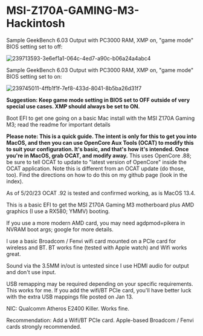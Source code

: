 # MSI-Z170A-GAMING-M3-Hackintosh
Sample GeekBench 6.03 Output with PC3000 RAM, XMP on, "game mode" BIOS setting set to off:

![239713593-3e6ef1a1-064c-4ed7-a90c-b06a24a4abc4](https://user-images.githubusercontent.com/4536776/239713593-3e6ef1a1-064c-4ed7-a90c-b06a24a4abc4.png)

Sample GeekBench 6.03 Output with PC3000 RAM, XMP on, "game mode" BIOS setting set to on: 

![239745011-4ffb1f1f-7ef8-433d-8041-8b5ba26d31f7](https://user-images.githubusercontent.com/4536776/239745011-4ffb1f1f-7ef8-433d-8041-8b5ba26d31f7.png)

**Suggestion:  Keep game mode setting in BIOS set to OFF outside of very special use cases.  XMP should always be set to ON.**

Boot EFI to get one going on a basic Mac install with the MSI Z170A Gaming M3; read the readme for important details

**Please note:  This is a quick guide.  The intent is only for this to get you into MacOS, and then you can use OpenCore Aux Tools (OCAT) to modify this to suit your configuration.  It's basic, and that's how it's intended.  Once you're in MacOS, grab OCAT, and modify away.**  This uses OpenCore .88; be sure to tell OCAT to update to "latest version of OpenCore" inside the OCAT application.  Note this is different from an OCAT update (do those, too).  Find the directions on how to do this on my github page (look in the index).  

As of 5/20/23 OCAT .92 is tested and confirmed working, as is MacOS 13.4.  

This is a basic EFI to get the MSI Z170A Gaming M3 motherboard plus AMD graphics (I use a RX580; YMMV) booting.

If you use a more modern AMD card, you may need agdpmod=pikera in NVRAM boot args; google for more details. 

I use a basic Broadcom / Fenvi wifi card mounted on a PCIe card for wireless and BT.  BT works fine (tested with Apple watch) and Wifi works great.  

Sound via the 3.5MM in/out is untested since I use HDMI audio for output and don't use input.  

USB remapping may be required depending on your specific requirements.  This works for me.  If you add the wifi/BT PCIe card, you'll have better luck with the extra USB mappings file posted on Jan 13. 

NIC:  Qualcomm Atheros E2400 Killer.  Works fine. 

Recommendation:  Add a Wifi/BT PCIe card.  Apple-based Broadcom / Fenvi cards strongly recommended.  

